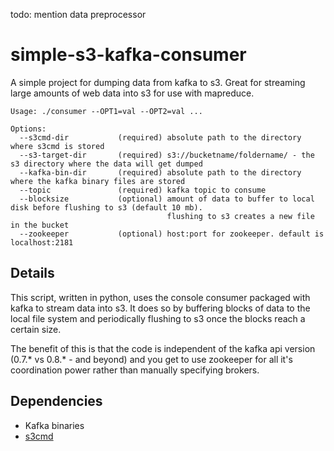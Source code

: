todo: mention data preprocessor

simple-s3-kafka-consumer
========================

A simple project for dumping data from kafka to s3. Great for streaming large amounts of web data into s3 for use with mapreduce.

```
Usage: ./consumer --OPT1=val --OPT2=val ...

Options:
  --s3cmd-dir           (required) absolute path to the directory where s3cmd is stored
  --s3-target-dir       (required) s3://bucketname/foldername/ - the s3 directory where the data will get dumped
  --kafka-bin-dir       (required) absolute path to the directory where the kafka binary files are stored
  --topic               (required) kafka topic to consume
  --blocksize           (optional) amount of data to buffer to local disk before flushing to s3 (default 10 mb).
                                   flushing to s3 creates a new file in the bucket
  --zookeeper           (optional) host:port for zookeeper. default is localhost:2181
```

Details
-------------------------

This script, written in python, uses the console consumer packaged with kafka to stream data into s3. It does so by buffering blocks of data to the local file system and periodically flushing to s3 once the blocks reach a certain size.

The benefit of this is that the code is independent of the kafka api version (0.7.* vs 0.8.* - and beyond) and you get to use zookeeper for all it's coordination power rather than manually specifying brokers.

Dependencies
-------------------------

* Kafka binaries
* [s3cmd](http://s3tools.org/s3cmd)
